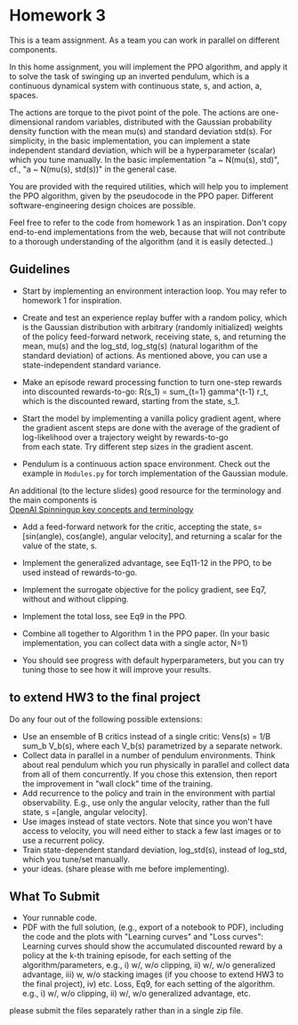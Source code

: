 # Homework 3

This is a team assignment. As a team you can work in parallel on different components. 

In this home assignment, you will implement the PPO algorithm, and apply 
it to solve the task of swinging up an inverted pendulum, which is a 
continuous dynamical system with continuous state, s, and action, a, spaces. 

The actions are torque to the pivot point of the pole. The actions are one-dimensional
random variables, distributed with the Gaussian probability density function with the 
mean mu(s) and standard deviation std(s). For simplicity, in the basic implementation, 
you can implement a state independent standard deviation, which will be a 
hyperparameter (scalar) which you tune manually. In the basic implementation "a ~ N(mu(s), std)",
cf., "a ~ N(mu(s), std(s))" in the general case.

You are provided with the required utilities, which will help you to implement 
the PPO algorithm, given by the pseudocode in the PPO paper.
Different software-engineering design choices are possible.

Feel free to refer to the code from homework 1 as an inspiration. Don't copy
end-to-end implementations from the web, because that will not contribute to a 
thorough understanding of the algorithm (and it is easily detected..)

## Guidelines

* Start by implementing an environment interaction loop. You may 
refer to homework 1 for inspiration. 

* Create and test an experience replay buffer with a random policy, which is the 
Gaussian distribution with arbitrary (randomly initialized) weights of the policy feed-forward network,
receiving state, s, and returning the mean, mu(s) and the log_std, log_stg(s) 
(natural logarithm of the standard deviation) of actions.  As mentioned above, you can use 
a state-independent standard variance.

* Make an episode reward processing function to turn one-step rewards into discounted rewards-to-go:
R(s_1) = sum_{t=1} gamma^{t-1} r_t, which is the discounted reward, starting from the state, s_1.

* Start the model by implementing a vanilla policy gradient agent, where the gradient ascent steps
are done with the average of the gradient of log-likelihood over a trajectory weight by rewards-to-go   
from each state. Try different step sizes in the gradient ascent.  

* Pendulum is a continuous action space environment. 
Check out the example in `Modules.py` for torch implementation of the Gaussian module.

An additional (to the lecture slides) good resource for the terminology and the main components is  
[OpenAI Spinningup key concepts and terminology](https://spinningup.openai.com/en/latest/spinningup/rl_intro.html#key-concepts-and-terminology) 

* Add a feed-forward network for the critic, accepting the state, s=[sin(angle), cos(angle), angular velocity], and returning a scalar for the value of the state, s.

* Implement the generalized advantage, see Eq11-12 in the PPO, to be used instead of rewards-to-go.

* Implement the surrogate objective for the policy gradient, see Eq7, without and without clipping. 

* Implement the total loss, see Eq9 in the PPO.    

* Combine all together to Algorithm 1 in the PPO paper. (In your basic implementation, you can collect data with a single actor, N=1)

* You should see progress with default hyperparameters, but you can try tuning those to 
see how it will improve your results. 
 

## to extend HW3 to the final project

Do any four out of the following possible extensions:   
- Use an ensemble of B critics instead of a single critic: Vens(s) = 1/B sum_b V_b(s), where each V_b(s) parametrized by a separate network.  
- Collect data in parallel in a number of pendulum environments. Think about real pendulum which you run physically in parallel and collect data from all of them concurrently. If you chose this extension, then report the improvement in "wall clock" time of the training.
- Add recurrence to the policy and train in the environment with partial observability. E.g., use only the angular velocity, rather than the full state, s =[angle, angular velocity]. 
- Use images instead of state vectors. Note that since you won't have 
access to velocity, you will need either to stack a few last images or to use a recurrent policy.
- Train state-dependent standard deviation, log_std(s), instead of log_std, which you tune/set manually. 
- your ideas. (share please with me before implementing). 


## What To Submit
- Your runnable code.
- PDF with the full solution, (e.g., export of a notebook to PDF), including the code and the plots with "Learning curves" and "Loss curves":
   Learning curves should show the accumulated discounted reward by a policy at the k-th training episode, for each setting of the algorithm/parameters, e.g., i) w/, w/o clipping, ii) w/, w/o generalized advantage, iii) w, w/o stacking images (if you choose to extend HW3 to the final project), iv) etc. 
  Loss, Eq9, for each setting of the algorithm. e.g., i) w/, w/o clipping, ii) w/, w/o generalized advantage, etc.


please submit the files separately rather than in a single zip file. 
